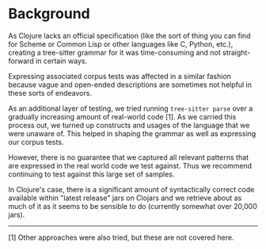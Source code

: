 # Background

As Clojure lacks an official specification (like the sort of thing you
can find for Scheme or Common Lisp or other languages like C, Python,
etc.), creating a tree-sitter grammar for it was time-consuming and not
straight-forward in certain ways.

Expressing associated corpus tests was affected in a similar fashion
because vague and open-ended descriptions are sometimes not helpful in
these sorts of endeavors.

As an additional layer of testing, we tried running `tree-sitter
parse` over a gradually increasing amount of real-world code [1].  As
we carried this process out, we turned up constructs and usages of the
language that we were unaware of.  This helped in shaping the grammar
as well as expressing our corpus tests.

However, there is no guarantee that we captured all relevant patterns
that are expressed in the real world code we test against.  Thus we
recommend continuing to test against this large set of samples.

In Clojure's case, there is a significant amount of syntactically
correct code available within "latest release" jars on Clojars and we
retrieve about as much of it as it seems to be sensible to do
(currently somewhat over 20,000 jars).

---

[1] Other approaches were also tried, but these are not covered here.
